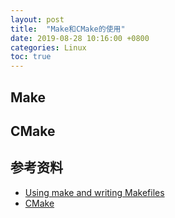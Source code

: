 ```yaml
---
layout: post
title:  "Make和CMake的使用"
date: 2019-08-28 10:16:00 +0800
categories: Linux
toc: true
---
```


## Make

## CMake

## 参考资料

* [Using make and writing Makefiles](https://www.cs.swarthmore.edu/~newhall/unixhelp/howto_makefiles.html)
* [CMake](https://www.cs.swarthmore.edu/~adanner/tips/cmake.php)